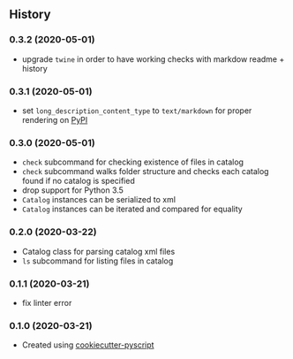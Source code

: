 ## History

### 0.3.2 (2020-05-01)
* upgrade `twine` in order to have working checks with markdow readme + history

### 0.3.1 (2020-05-01)
* set `long_description_content_type` to `text/markdown` for proper rendering on [PyPI](https://pypi.python.org/pypi/knipse)

### 0.3.0 (2020-05-01)
* `check` subcommand for checking existence of files in catalog
* `check` subcommand walks folder structure and checks each catalog found if no catalog is specified
* drop support for Python 3.5
* `Catalog` instances can be serialized to xml
* `Catalog` instances can be iterated and compared for equality

### 0.2.0 (2020-03-22)
* Catalog class for parsing catalog xml files
* `ls` subcommand for listing files in catalog

### 0.1.1 (2020-03-21)
* fix linter error

### 0.1.0 (2020-03-21)
* Created using [cookiecutter-pyscript](https://github.com/luphord/cookiecutter-pyscript)
